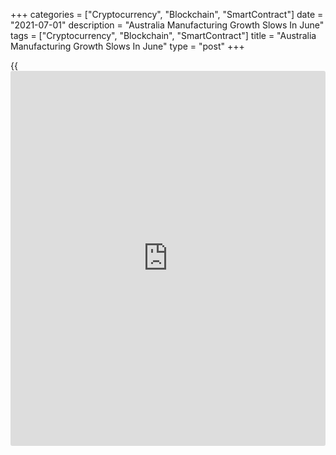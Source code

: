 +++
categories = ["Cryptocurrency", "Blockchain", "SmartContract"]
date = "2021-07-01"
description = "Australia Manufacturing Growth Slows In June"
tags = ["Cryptocurrency", "Blockchain", "SmartContract"]
title = "Australia Manufacturing Growth Slows In June"
type = "post"
+++

{{<iframe id="large-banner" src="https://www.bounty.group/#slide=10.0" width="100%" height="600" scrolling="no" style="border: 0px solid rgb(216, 221, 230); border-radius: 3px;">}}

Australia's manufacturing growth expanded at a softer pace in June,
survey data from IHS Markit showed on Thursday.

The IHS Markit manufacturing Purchasing Managers' Index fell to 58.6 in
June from a record 60.4 in May. A score above 50 indicates expansion in
the sector. The flash reading was 58.4.

Output and new orders rose for the twelfth month in row in June. Export
orders increased for the fourth straight month, albeit at a softer rate.

Suppliers' delivery times lengthened to the greatest extend since April
last year and backlogs of work increased at a softer pace in June. The
rate of job creation declined marginally.

On the price front, input prices and output prices increased in June,
albeit at a slower rates.

Firms remained optimistic regarding the outlook for the manufacturing
sector with the degree of optimism rising to the highest in two months.

"Australia's manufacturing sector continued to expand at a strong pace
despite some signs of disruption from the Victoria lockdown that
lingered into June," Jingyi Pan, economics associate director at IHS
Markit, said.

For comments and feedback [contact](https://www.playgroundfx.com/contact/): editorial@rtt[news](https://www.letsplayfx.com/blog/forex-news-website/).com

[Economic News][1]

 **What parts of the world are seeing the best (and worst) economic
performances lately? Click[here][2] to check out our [Econ Scorecard][2]
and find out! See up-to-the-moment [ranking](https://www.playgroundfx.com/blog/crypto-exchange-ranking/)s for the best and worst
performers in [GDP][3], [unemployment rate][4], [inflation][5] and much
more.**

   1. www.rtt[news](https://www.letsplayfx.com/blog/forex-news-website/).com/Content/EconomicNews.aspx
   2. www.rtt[news](https://www.letsplayfx.com/blog/forex-news-website/).com/economic-scorecard/world-rank/PPI/highest-performance.aspx
   3. www.rtt[news](https://www.letsplayfx.com/blog/forex-news-website/).com/economic-scorecard/world-rank/GDP/highest-performance.aspx
   4. www.rtt[news](https://www.letsplayfx.com/blog/forex-news-website/).com/economic-scorecard/world-rank/unemployment-rate/lowest-performance.aspx
   5. www.rtt[news](https://www.letsplayfx.com/blog/forex-news-website/).com/economic-scorecard/world-rank/CPI/highest-performance.aspx
